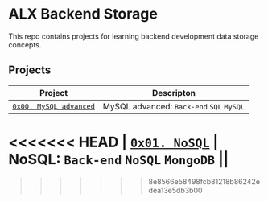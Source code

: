 # ALX Backend Storage

This repo contains projects for learning backend development data storage concepts.

## Projects

| Project | Descripton |
| ------- | ---------- |
| [`0x00. MySQL advanced`](./0x00-MySQL_Advanced) | MySQL advanced: `Back-end` `SQL` `MySQL` |
<<<<<<< HEAD
| [`0x01. NoSQL`](./0x01-NoSQL) | NoSQL: `Back-end` `NoSQL` `MongoDB` ||
=======

>>>>>>> 8e8566e58498fcb81218b86242edea13e5db3b00

